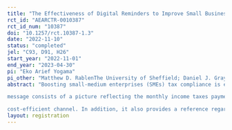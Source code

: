 ```yaml
---
title: "The Effectiveness of Digital Reminders to Improve Small Businesses’ Tax Compliance in Indonesia: A Randomised Controlled Trial"
rct_id: "AEARCTR-0010387"
rct_id_num: "10387"
doi: "10.1257/rct.10387-1.3"
date: "2022-11-10"
status: "completed"
jel: "C93, D91, H26"
start_year: "2022-11-01"
end_year: "2023-04-30"
pi: "Eko Arief Yogama"
pi_other: "Matthew D. RablenThe University of Sheffield; Daniel J. GrayThe University of Sheffield"
abstract: "Boosting small-medium enterprises (SMEs) tax compliance is essential as SMEs contribute to a significant portion of GDP. SMEs are often characterised by low tax compliance due to low tax literacy. Reminders combined with deterrence messages will be used to induce timeliness in SMEs' monthly income tax payments. This study seeks to answer how the variations of timing and frequency affect a taxpayer's decision to pay or not their monthly income tax. Four message timing and frequency delivery variations will be tested, namely Early, Close, Combined, and Post. The message will be sent through a digital channel, WhatsApp, Indonesia's most popular messaging application. The design of the
message consists of a picture reflecting the monthly income taxes payment and filing deadlines and some text stating the financial and legal consequences of no or late payment and filing. A particular interest of our study is how long taxpayers continue to pay the tax after receiving the message. To analyse this, we employ an inverse survival approach. A survival function, in our context, represents tax non-compliance. The treatment effect, which indicates the differences between treatment groups, will be estimated using a Logit model. It is expected that the results of this study will serve as resourceful guidance for policymakers, primarily the tax authority, to increase tax compliance among SMEs in a
cost-efficient channel. In addition, it also provides a reference regarding the most effective timing of sending a message to taxpayers and how often the message should be delivered."
layout: registration
---
```


